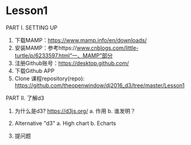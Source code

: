 # Lesson1

PART I. SETTING UP

1. 下载MAMP：https://www.mamp.info/en/downloads/
2. 安装MAMP：参考https://www.cnblogs.com/little-turtle/p/6233597.html“一、MAMP”部分
3. 注册Github账号：https://desktop.github.com/
4. 下载Github APP
5. Clone 课程repository(repo): https://github.com/theopenwindow/dj2016_d3/tree/master/Lesson1


PART II. 了解d3

1. 为什么是d3? https://d3js.org/
	a. 作用
	b. 谁发明？

2. Alternative "d3"
	a. High chart
	b. Echarts

3. 提问题


